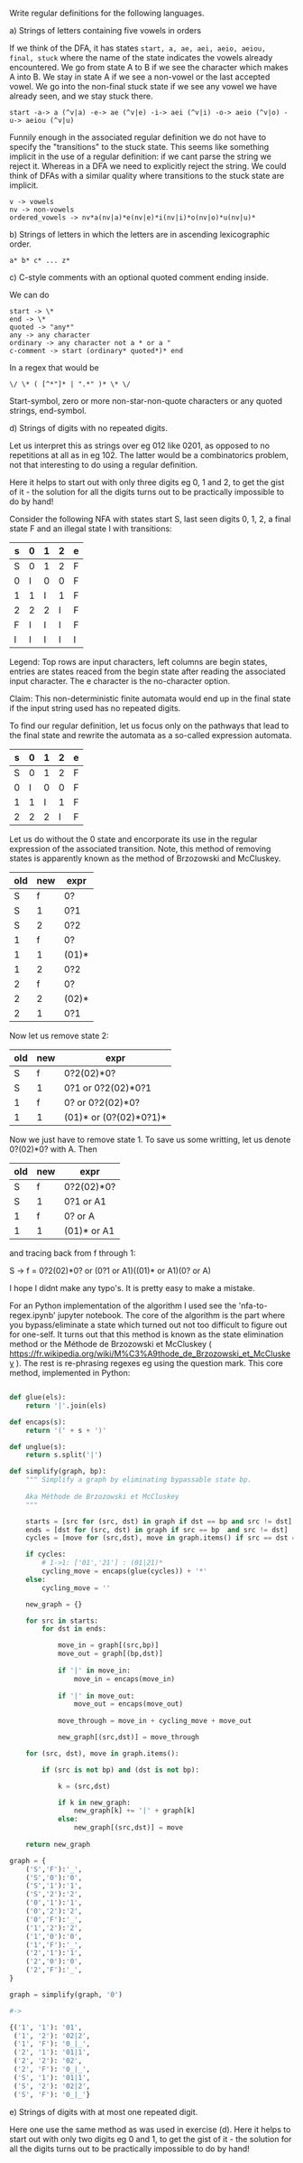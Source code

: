 
Write regular definitions for the following languages.

a) Strings of letters containing five vowels in orders

If we think of the DFA, it has states `start, a, ae, aei, aeio, aeiou, final, stuck` where the name of the state indicates the vowels already encountered. We go from state A to B if we see the character which makes A into B. We stay in state A if we see a non-vowel or the last accepted vowel. We go into the non-final stuck state if we see any vowel we have already seen, and we stay stuck there.

`start -a-> a (^v|a) -e-> ae (^v|e) -i-> aei (^v|i) -o-> aeio (^v|o) -u-> aeiou (^v|u)`

Funnily enough in the associated regular definition we do not have to specify the "transitions" to the stuck state. This seems like something implicit in the use of a regular definition: if we cant parse the string we reject it. Whereas in a DFA we need to explicitly reject the string. We could think of DFAs with a similar quality where transitions to the stuck state are implicit.

```
v -> vowels
nv -> non-vowels
ordered_vowels -> nv*a(nv|a)*e(nv|e)*i(nv|i)*o(nv|o)*u(nv|u)*
```

b) Strings of letters in which the letters are in ascending lexicographic order.

`a* b* c* ... z*`

c) C-style comments with an optional quoted comment ending inside.

We can do
```
start -> \*
end -> \*
quoted -> "any*"
any -> any character
ordinary -> any character not a * or a "
c-comment -> start (ordinary* quoted*)* end
```

In a regex that would be

`\/ \* ( [^*"]* | ".*" )* \* \/`

Start-symbol, zero or more non-star-non-quote characters or any quoted strings, end-symbol.

d) Strings of digits with no repeated digits.

Let us interpret this as strings over eg 012 like 0201, as opposed to no repetitions at all as in eg 102. The latter would be a combinatorics problem, not that interesting to do using a regular definition.

Here it helps to start out with only three digits eg 0, 1 and 2, to get the gist of it - the solution for all the digits turns out to be practically impossible to do by hand!

Consider the following NFA with states start S, last seen digits 0, 1, 2, a final state F and an illegal state I with transitions:

| s | 0 | 1 | 2 | e |
|---|---|---|---|---|
| S | 0 | 1 | 2 | F |
| 0 | I | 0 | 0 | F |
| 1 | 1 | I | 1 | F |
| 2 | 2 | 2 | I | F |
| F | I | I | I | F |
| I | I | I | I | I |

Legend: Top rows are input characters, left columns are begin states, entries are states reaced from the begin state after reading the associated input character. The e character is the no-character option.

Claim: This non-deterministic finite automata would end up in the final state if the input string used has no repeated digits.

To find our regular definition, let us focus only on the pathways that lead to the final state and rewrite the automata as a so-called expression automata.

| s | 0 | 1 | 2 | e |
|---|---|---|---|---|
| S | 0 | 1 | 2 | F |
| 0 | I | 0 | 0 | F |
| 1 | 1 | I | 1 | F |
| 2 | 2 | 2 | I | F |

Let us do without the 0 state and encorporate its use in the regular expression of the associated transition. Note, this method of removing states is apparently known as the method of Brzozowski and McCluskey.

|old|new|expr|
|---|---|---|
| S | f | 0?
| S | 1 | 0?1
| S | 2 | 0?2
| 1 | f | 0?
| 1 | 1 | (01)*
| 1 | 2 | 0?2
| 2 | f | 0?
| 2 | 2 | (02)*
| 2 | 1 | 0?1

Now let us remove state 2:

|old|new|expr|
|---|---|---|
| S | f | 0?2(02)*0?
| S | 1 | 0?1 or 0?2(02)*0?1
| 1 | f | 0? or 0?2(02)*0?
| 1 | 1 | (01)* or (0?(02)*0?1)\*

Now we just have to remove state 1. To save us some writting, let us denote 0?(02)\*0? with A. Then

|old|new|expr|
|---|---|---|
| S | f | 0?2(02)*0?
| S | 1 | 0?1 or A1
| 1 | f | 0? or A
| 1 | 1 | (01)* or A1

and tracing back from f through 1:

S -> f = 0?2(02)\*0? or (0?1 or A1)((01)\* or A1)(0? or A)

I hope I didnt make any typo's. It is pretty easy to make a mistake.

For an Python implementation of the algorithm I used see the 'nfa-to-regex.ipynb' jupyter notebook. The core of the algorithm is the part where you bypass/eliminate a state which turned out not too difficult to figure out for one-self. It turns out that this method is known as the state elimination method or the Méthode de Brzozowski et McCluskey ( https://fr.wikipedia.org/wiki/M%C3%A9thode_de_Brzozowski_et_McCluskey ). The rest is re-phrasing regexes eg using the question mark. This core method, implemented in Python:

```python

def glue(els):
    return '|'.join(els)

def encaps(s):
    return '(' + s + ')'

def unglue(s):
    return s.split('|')

def simplify(graph, bp):
    """ Simplify a graph by eliminating bypassable state bp. 
    
    Aka Méthode de Brzozowski et McCluskey
    """

    starts = [src for (src, dst) in graph if dst == bp and src != dst]
    ends = [dst for (src, dst) in graph if src == bp  and src != dst]
    cycles = [move for (src,dst), move in graph.items() if src == dst == bp]

    if cycles:
    	# 1->1: ['01','21'] : (01|21)*
        cycling_move = encaps(glue(cycles)) + '*'
    else:
        cycling_move = ''

    new_graph = {}

    for src in starts:
        for dst in ends:

            move_in = graph[(src,bp)]
            move_out = graph[(bp,dst)]
            
            if '|' in move_in:
                move_in = encaps(move_in)
            
            if '|' in move_out:
                move_out = encaps(move_out)
                       
            move_through = move_in + cycling_move + move_out

            new_graph[(src,dst)] = move_through

    for (src, dst), move in graph.items():

        if (src is not bp) and (dst is not bp):

            k = (src,dst)

            if k in new_graph:
                new_graph[k] += '|' + graph[k]
            else:
                new_graph[(src,dst)] = move
    
    return new_graph

graph = {
    ('S','F'):'_',
    ('S','0'):'0',
    ('S','1'):'1',
    ('S','2'):'2',
    ('0','1'):'1',
    ('0','2'):'2',
    ('0','F'):'_',
    ('1','2'):'2',
    ('1','0'):'0',
    ('1','F'):'_',
    ('2','1'):'1',
    ('2','0'):'0',
    ('2','F'):'_',
}

graph = simplify(graph, '0')

#->

{('1', '1'): '01',
 ('1', '2'): '02|2',
 ('1', 'F'): '0_|_',
 ('2', '1'): '01|1',
 ('2', '2'): '02',
 ('2', 'F'): '0_|_',
 ('S', '1'): '01|1',
 ('S', '2'): '02|2',
 ('S', 'F'): '0_|_'}

```

e) Strings of digits with at most one repeated digit.

Here one use the same method as was used in exercise (d). Here it helps to start out with only two digits eg 0 and 1, to get the gist of it - the solution for all the digits turns out to be practically impossible to do by hand!